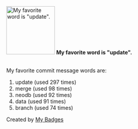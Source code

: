 <img src="https://my-badges.github.io/my-badges/favorite-word.png" alt="My favorite word is &quot;update&quot;." title="My favorite word is &quot;update&quot;." width="128">
<strong>My favorite word is &quot;update&quot;.</strong>
<br><br>

My favorite commit message words are:

1. update (used 297 times)
2. merge (used 98 times)
3. neodb (used 92 times)
4. data (used 91 times)
5. branch (used 74 times)


Created by <a href="https://github.com/my-badges/my-badges">My Badges</a>